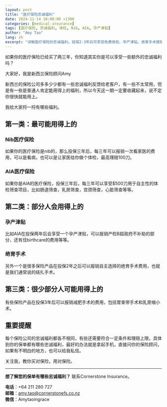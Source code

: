 ```yaml
---
layout: post
title: "医疗保险忠诚福利"
date: 2024-11-14 10:00:00 +1300
categories: [medical-insurance]
tags: [医疗保险, 忠诚福利, 体检, Nib, AIA, 孕产津贴]
author: "Amy Tao"
lang: zh
excerpt: "详解医疗保险的忠诚福利。投保2-3年后可享受免费体检、孕产津贴、绝育手术报销等额外福利，不知道就亏大了。"
---
```


如果你的医疗保险已经买了两三年，你知道其实你是可以享受一些额外的忠诚福利吗？

大家好，我是新西兰保险顾问Amy

新西兰的保险公司多多少少都有一些忠诚福利反馈给老客户，有一些不太常用，但是有一些是普通人肯定能用得上的福利，所以今天这一期一定要收藏起来，说不定你很快就能用上。

我给大家捋一捋有哪些福利。

## 第一类：最可能用得上的

### Nib医疗保险

如果你的医疗保险是nib的，那么投保三年后，每三年可以报销一次看家医的费用，可以是看病，也可以是让家医给你做个体检，最高理赔100刀。

### AIA医疗保险

如果你是AIA的医疗保险，投保三年后，每三年可以享受$500刀用于自主性的体检筛查项目，比如肠道筛查，乳房筛查，宫颈筛查，心脏筛查等等。

## 第二类：部分人会用得上的

### 孕产津贴

比如AIA在投保两年后会享受一个孕产津贴，可以报销产检B超政府不补助的部分，还有住birthcare的费用等等。

### 绝育手术

另外一个是很多保险产品在投保2年之后可以报销自主选择的绝育手术费用，也就是我们通常说的结扎手术。

## 第三类：很少部分人可能用得上的

有些保险产品在投保3年后可以报销减肥手术的费用，包括胃束带手术和乳房缩小术。

## 重要提醒

每个保险公司的忠诚福利都各不相同，有些还需要符合一定条件和理赔上限，具体到你的保单都有哪些忠诚福利，最好的办法就是拿起手机，直接问你的保险顾问，如果有不明白的地方，也可以给我私信。

关注我，教你买对保险，用对保险。

---

**想了解您的保单有哪些忠诚福利？** 联系Cornerstone Insurance。

**电话**：+64 211 280 727  
**邮箱**：amy.tao@cornerstonefs.co.nz  
**微信**：Amytaoingrace
